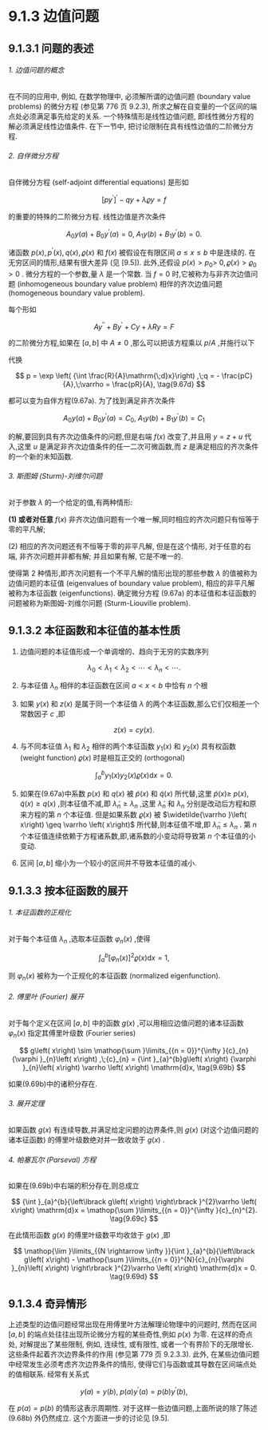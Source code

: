 # 9.1.3 边值问题

## 9.1.3.1 问题的表述

###### 1. 边值问题的概念

在不同的应用中, 例如, 在数学物理中, 必须解所谓的边值问题 (boundary value problems) 的微分方程 (参见第 776 页 9.2.3), 所求之解在自变量的一个区间的端点处必须满足事先给定的关系. 一个特殊情形是线性边值问题, 即线性微分方程的解必须满足线性边值条件. 在下一节中, 把讨论限制在具有线性边值的二阶微分方程.

###### 2. 自伴微分方程

自伴微分方程 (self-adjoint differential equations) 是形如

$$
{\left\lbrack  p{y}^{\prime }\right\rbrack  }^{\prime } - {qy} + \lambda \varrho y = f \tag{9.67a}
$$

的重要的特殊的二阶微分方程. 线性边值是齐次条件

$$
{A}_{0}y\left( a\right)  + {B}_{0}{y}^{\prime }\left( a\right)  = 0,\;{A}_{1}y\left( b\right)  + {B}_{1}{y}^{\prime }\left( b\right)  = 0. \tag{9.67b}
$$

诸函数 $p\left( x\right) ,{p}^{\prime }\left( x\right) , q\left( x\right) ,\varrho \left( x\right)$ 和 $f\left( x\right)$ 被假设在有限区间 $a \leq  x \leq  b$ 中是连续的. 在无穷区间的情形,结果有很大差异 (见 [9.5]). 此外,还假设 $p\left( x\right)  > {p}_{0} >$ $0,\varrho \left( x\right)  > {\varrho }_{0} > 0$ . 微分方程的一个参数,量 $\lambda$ 是一个常数. 当 $f = 0$ 时,它被称为与非齐次边值问题 (inhomogeneous boundary value problem) 相伴的齐次边值问题 (homogeneous boundary value problem).

每个形如

$$
A{y}^{\prime \prime } + B{y}^{\prime } + {Cy} + {\lambda Ry} = F \tag{9.67c}
$$

的二阶微分方程,如果在 $\left\lbrack  {a, b}\right\rbrack$ 中 $A \neq  0$ ,那么可以把该方程乘以 $p/A$ ,并施行以下

代换

$$
p = \exp \left( {\int \frac{R}{A}\mathrm{\;d}x}\right) ,\;q =  - \frac{pC}{A},\;\varrho  = \frac{pR}{A}, \tag{9.67d}
$$

都可以变为自伴方程(9.67a). 为了找到满足非齐次条件

$$
{A}_{0}y\left( a\right)  + {B}_{0}{y}^{\prime }\left( a\right)  = {C}_{0},\;{A}_{1}y\left( b\right)  + {B}_{1}{y}^{\prime }\left( b\right)  = {C}_{1} \tag{9.67e}
$$

的解,要回到具有齐次边值条件的问题,但是右端 $f\left( x\right)$ 改变了,并且用 $y = z + u$ 代入,这里 $u$ 是满足非齐次边值条件的任一二次可微函数,而 $z$ 是满足相应的齐次条件的一个新的未知函数.

###### 3. 斯图姆 (Sturm)-刘维尔问题

对于参数 $\lambda$ 的一个给定的值,有两种情形:

**(1) 或者对任意** $f\left( x\right)$ 非齐次边值问题有一个唯一解,同时相应的齐次问题只有恒等于零的平凡解;

(2) 相应的齐次问题还有不恒等于零的非平凡解, 但是在这个情形, 对于任意的右端, 非齐次问题并非都有解; 并且如果有解, 它是不唯一的.

使得第 2 种情形,即齐次问题有一个不平凡解的情形出现的那些参数 $\lambda$ 的值被称为边值问题的本征值 (eigenvalues of boundary value problem), 相应的非平凡解被称为本征函数 (eigenfunctions). 确定微分方程 (9.67a) 的本征值和本征函数的问题被称为斯图姆-刘维尔问题 (Sturm-Liouville problem).

## 9.1.3.2 本征函数和本征值的基本性质

1) 边值问题的本征值形成一个单调增的、趋向于无穷的实数序列

$$
{\lambda }_{0} < {\lambda }_{1} < {\lambda }_{2} < \cdots  < {\lambda }_{n} < \cdots . \tag{9.68a}
$$

2) 与本征值 ${\lambda }_{n}$ 相伴的本征函数在区间 $a < x < b$ 中恰有 $n$ 个根

3) 如果 $y\left( x\right)$ 和 $z\left( x\right)$ 是属于同一个本征值 $\lambda$ 的两个本征函数,那么它们仅相差一个常数因子 $c$ ,即

$$
z\left( x\right)  = {cy}\left( x\right) . \tag{9.68b}
$$

4) 与不同本征值 ${\lambda }_{1}$ 和 ${\lambda }_{2}$ 相伴的两个本征函数 ${y}_{1}\left( x\right)$ 和 ${y}_{2}\left( x\right)$ 具有权函数 (weight function) $\varrho \left( x\right)$ 时是相互正交的 (orthogonal)

$$
{\int }_{a}^{b}{y}_{1}\left( x\right) {y}_{2}\left( x\right) \varrho \left( x\right) \mathrm{d}x = 0. \tag{9.68c}
$$

5) 如果在(9.67a)中系数 $p\left( x\right)$ 和 $q\left( x\right)$ 被 $\widetilde{p}\left( x\right)$ 和 $\widetilde{q}\left( x\right)$ 所代替,这里 $\widetilde{p}\left( x\right)  \geq$ $p\left( x\right) ,\widetilde{q}\left( x\right)  \geq  q\left( x\right)$ ,则本征值不减,即 ${\widetilde{\lambda }}_{n} \geq  {\lambda }_{n}$ ,这里 ${\widetilde{\lambda }}_{n}$ 和 ${\lambda }_{n}$ 分别是改动后方程和原来方程的第 $n$ 个本征值. 但是如果系数 $\varrho \left( x\right)$ 被 $\widetilde{\varrho }\left( x\right)  \geq  \varrho \left( x\right)$ 所代替,则本征值不增,即 ${\widetilde{\lambda }}_{n} \leq  {\lambda }_{n}$ . 第 $n$ 个本征值连续依赖于方程诸系数,即,诸系数的小变动将导致第 $n$ 个本征值的小变动.

6) 区间 $\left\lbrack  {a, b}\right\rbrack$ 缩小为一个较小的区间并不导致本征值的减小.

## 9.1.3.3 按本征函数的展开

###### 1. 本征函数的正规化

对于每个本征值 ${\lambda }_{n}$ ,选取本征函数 ${\varphi }_{n}\left( x\right)$ ,使得

$$
{\int }_{a}^{b}{\left\lbrack  {\varphi }_{n}\left( x\right) \right\rbrack  }^{2}\varrho \left( x\right) \mathrm{d}x = 1, \tag{9.69a}
$$

则 ${\varphi }_{n}\left( x\right)$ 被称为一个正规化的本征函数 (normalized eigenfunction).

###### 2. 傅里叶 (Fourier) 展开

对于每个定义在区间 $\left\lbrack  {a, b}\right\rbrack$ 中的函数 $g\left( x\right)$ ,可以用相应边值问题的诸本征函数 ${\varphi }_{n}\left( x\right)$ 指定其傅里叶级数 (Fourier series)

$$
g\left( x\right)  \sim  \mathop{\sum }\limits_{{n = 0}}^{\infty }{c}_{n}{\varphi }_{n}\left( x\right) ,\;{c}_{n} = {\int }_{a}^{b}g\left( x\right) {\varphi }_{n}\left( x\right) \varrho \left( x\right) \mathrm{d}x, \tag{9.69b}
$$

如果(9.69b)中的诸积分存在.

###### 3. 展开定理

如果函数 $g\left( x\right)$ 有连续导数,并满足给定问题的边界条件,则 $g\left( x\right)$ (对这个边值问题的诸本征函数) 的傅里叶级数绝对并一致收敛于 $g\left( x\right)$ .

###### 4. 帕塞瓦尔 (Parseval) 方程

如果在(9.69b)中右端的积分存在,则总成立

$$
{\int }_{a}^{b}{\left\lbrack  g\left( x\right) \right\rbrack  }^{2}\varrho \left( x\right) \mathrm{d}x = \mathop{\sum }\limits_{{n = 0}}^{\infty }{c}_{n}^{2}. \tag{9.69c}
$$

在此情形函数 $g\left( x\right)$ 的傅里叶级数平均收敛于 $g\left( x\right)$ ,即

$$
\mathop{\lim }\limits_{{N \rightarrow  \infty }}{\int }_{a}^{b}{\left\lbrack  g\left( x\right)  - \mathop{\sum }\limits_{{n = 0}}^{N}{c}_{n}{\varphi }_{n}\left( x\right) \right\rbrack  }^{2}\varrho \left( x\right) \mathrm{d}x = 0. \tag{9.69d}
$$

## 9.1.3.4 奇异情形

上述类型的边值问题经常出现在用傅里叶方法解理论物理中的问题时, 然而在区间 $\left\lbrack  {a, b}\right\rbrack$ 的端点处往往出现所论微分方程的某些奇性,例如 $p\left( x\right)$ 为零. 在这样的奇点处, 对解提出了某些限制, 例如, 连续性, 或有限性, 或者一个有界阶下的无限增长. 这些条件起着齐次边界条件的作用 (参见第 779 页 9.2.3.3). 此外, 在某些边值问题中经常发生必须考虑齐次边界条件的情形, 使得它们与函数或其导数在区间端点处的值相联系. 经常有关系式

$$
y\left( a\right)  = y\left( b\right) ,\;p\left( a\right) {y}^{\prime }\left( a\right)  = p\left( b\right) {y}^{\prime }\left( b\right) , \tag{9.70}
$$

在 $p\left( a\right)  = p\left( b\right)$ 的情形这表示周期性. 对于这样一些边值问题,上面所说的除了陈述 (9.68b) 外仍然成立. 这个方面进一步的讨论见 [9.5].

